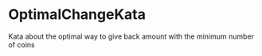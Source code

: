 # OptimalChangeKata
Kata about the optimal way to give back amount with the minimum number of coins
